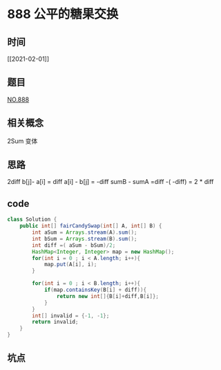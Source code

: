 # 888 公平的糖果交换
## 时间
[[2021-02-01]]
## 题目
[NO.888](https://leetcode-cn.com/problems/fair-candy-swap/)
## 相关概念
2Sum 变体
## 思路
2diff
b[j]- a[i] = diff
a[i] - b[j] = -diff
sumB - sumA =diff -( -diff) = 2 * diff
## code

```java
class Solution {
    public int[] fairCandySwap(int[] A, int[] B) {
        int aSum = Arrays.stream(A).sum();
        int bSum = Arrays.stream(B).sum();
        int diff =( aSum - bSum)/2;
        HashMap<Integer, Integer> map = new HashMap();
        for(int i = 0 ; i < A.length; i++){
            map.put(A[i], i);
        }

        for(int i = 0 ; i < B.length; i++){
            if(map.containsKey(B[i] + diff)){
                return new int[]{B[i]+diff,B[i]};
            }
        }
        int[] invalid = {-1, -1};
        return invalid;
    }
}

```
## 坑点

